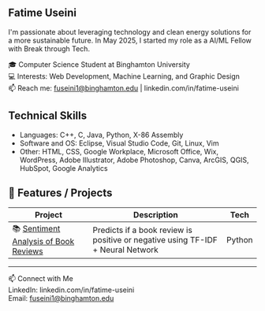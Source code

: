 ##  Fatime Useini

I'm passionate about leveraging technology and clean energy solutions for a more sustainable future. In May 2025, I started my role as a AI/ML Fellow with Break through Tech.

🎓 Computer Science Student at Binghamton University  
💻 Interests: Web Development, Machine Learning, and Graphic Design  
📫 Reach me: fuseini1@binghamton.edu | linkedin.com/in/fatime-useini  



## Technical Skills
- Languages: C++, C, Java, Python, X-86 Assembly
- Software and OS: Eclipse, Visual Studio Code, Git, Linux, Vim
- Other: HTML, CSS, Google Workplace, Microsoft Office, Wix, WordPress, Adobe Illustrator, Adobe Photoshop, Canva, ArcGIS, QGIS, HubSpot, Google Analytics



## 🚀 Features / Projects

| Project | Description | Tech |
|--------|-------------|--------|
| 📚 [Sentiment Analysis of Book Reviews](https://github.com/Fatimeu/My-eCornell-Portfolio) | Predicts if a book review is positive or negative using TF-IDF + Neural Network | Python |


---

📫 Connect with Me  
LinkedIn: linkedin.com/in/fatime-useini    
Email: fuseini1@binghamton.edu  

